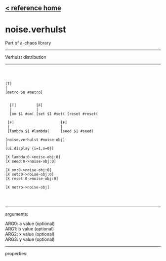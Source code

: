 [< reference home](ceammc_lib.html)
---

# noise.verhulst


Part of a-chaos library

---

Verhulst distribution
<br>


---


```



[T]
|
[metro 50 #metro]


  [T]         [F]
  |           |
  [om $1 #om( [set $1 #set( [reset #reset(

 [F]                     [F]
 |                       |
 [lambda $1 #lambda(     [seed $1 #seed(    

[noise.verhulst #noise-obj]
|
[ui.display {i=1,o=0}]

[X lambda:0->noise-obj:0]  
[X seed:0->noise-obj:0] 

[X om:0->noise-obj:0]
[X set:0->noise-obj:0]
[X reset:0->noise-obj:0]

[X metro->noise-obj]


            
```

---
arguments:

ARG0: a value (optional)<br>
ARG1: b value (optional)<br>
ARG2: x value (optional)<br>
ARG3: y value (optional)<br>

---
properties:


